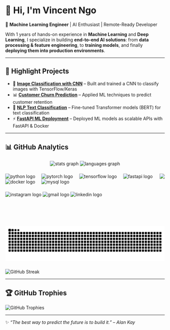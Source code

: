 # 👋 Hi, I'm Vincent Ngo  

🎯 **Machine Learning Engineer** | AI Enthusiast | Remote-Ready Developer  

With 1 years of hands-on experience in **Machine Learning** and **Deep Learning**, I specialize in building **end-to-end AI solutions**: from **data processing & feature engineering**, to **training models**, and finally **deploying them into production environments**.  

---

## 🚀 Highlight Projects
- 🤖 [**Image Classification with CNN**](#) – Built and trained a CNN to classify images with TensorFlow/Keras  
- 📊 [**Customer Churn Prediction**](#) – Applied ML techniques to predict customer retention  
- 📝 [**NLP Text Classification**](#) – Fine-tuned Transformer models (BERT) for text classification  
- ⚡ [**FastAPI ML Deployment**](#) – Deployed ML models as scalable APIs with FastAPI & Docker  

---

## 📊 GitHub Analytics

###

<div align="center">
  <img src="https://github-readme-stats.vercel.app/api?username=maurodesouza&hide_title=false&hide_rank=false&show_icons=true&include_all_commits=true&count_private=true&disable_animations=false&theme=dracula&locale=en&hide_border=false" height="150" alt="stats graph"  />
  <img src="https://github-readme-stats.vercel.app/api/top-langs?username=maurodesouza&locale=en&hide_title=false&layout=compact&card_width=320&langs_count=5&theme=dracula&hide_border=false" height="150" alt="languages graph"  />
</div>

###

<img align="right" height="150" src="https://i.imgflip.com/65efzo.gif"  />

###

<div align="left">
  <img src="https://cdn.jsdelivr.net/gh/devicons/devicon/icons/python/python-original.svg" height="30" alt="python logo"  />
  <img width="12" />
  <img src="https://cdn.jsdelivr.net/gh/devicons/devicon/icons/pytorch/pytorch-original.svg" height="30" alt="pytorch logo"  />
  <img width="12" />
  <img src="https://cdn.jsdelivr.net/gh/devicons/devicon/icons/tensorflow/tensorflow-original.svg" height="30" alt="tensorflow logo"  />
  <img width="12" />
  <img src="https://cdn.jsdelivr.net/gh/devicons/devicon/icons/fastapi/fastapi-original.svg" height="30" alt="fastapi logo"  />
  <img width="12" />
  <img src="https://cdn.jsdelivr.net/gh/devicons/devicon/icons/docker/docker-original.svg" height="30" alt="docker logo"  />
  <img width="12" />
  <img src="https://cdn.jsdelivr.net/gh/devicons/devicon/icons/mysql/mysql-original.svg" height="30" alt="mysql logo"  />
</div>

###

<div align="left">
<img src="https://img.shields.io/static/v1?message=Instagram&logo=instagram&label=&color=E4405F&logoColor=white&labelColor=&style=for-the-badge" height="35" alt="instagram logo"  />
<img src="https://img.shields.io/static/v1?message=Gmail&logo=gmail&label=&color=D14836&logoColor=white&labelColor=&style=for-the-badge" height="35" alt="gmail logo"  />
<img src="https://img.shields.io/static/v1?message=LinkedIn&logo=linkedin&label=&color=0077B5&logoColor=white&labelColor=&style=for-the-badge" height="35" alt="linkedin logo"  />
</div>

###

<br clear="both">

![Snake animation](https://github.com/vincentngo-nvd/vincentngo-nvd/blob/output/github-contribution-grid-snake.svg)

###
![GitHub Streak](https://streak-stats.demolab.com?user=vincentngo-nvd&theme=radical&hide_border=false)  

---

## 🏆 GitHub Trophies
![GitHub Trophies](https://github-profile-trophy.vercel.app/?username=vincentngo-nvd&theme=radical&no-frame=true&row=1&column=6)  

---

✨ *“The best way to predict the future is to build it.” – Alan Kay*  
